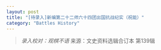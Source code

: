 ```yaml
---
layout: post
title: "[待录入]新编第二十二师六十四团出国抗战纪实（祝能）"
category: "Battles History"
---
```


> *录入校对：观棋不语*
> 来源：文史资料选辑合订本 第139辑